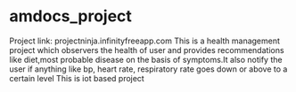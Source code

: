 # amdocs_project
Project link: projectninja.infinityfreeapp.com
This is a health management project which observers the health of user and provides recommendations like diet,most probable disease on the basis of symptoms.It also notify the user if anything like bp, heart rate, respiratory rate goes down or above to a certain level
This is iot based project

